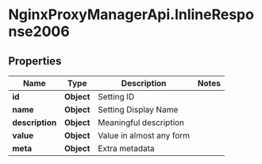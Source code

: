 # NginxProxyManagerApi.InlineResponse2006

## Properties
Name | Type | Description | Notes
------------ | ------------- | ------------- | -------------
**id** | **Object** | Setting ID | 
**name** | **Object** | Setting Display Name | 
**description** | **Object** | Meaningful description | 
**value** | **Object** | Value in almost any form | 
**meta** | **Object** | Extra metadata | 
